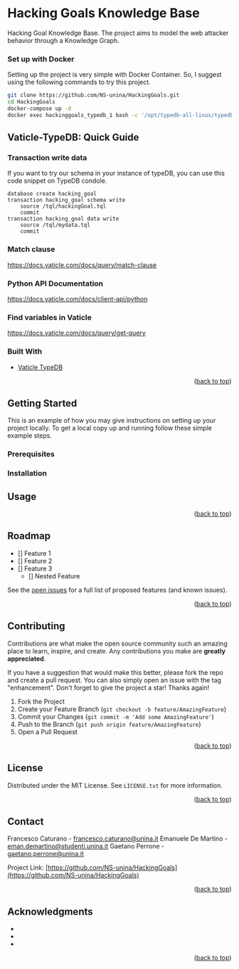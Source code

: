 # Hacking Goals Knowledge Base
Hacking Goal Knowledge Base. The project aims to model the web attacker behavior through a Knowledge Graph. 


### Set up with Docker
Setting up the project is very simple with Docker Container. So, I suggest using the following commands to try this project.

```bash
git clone https://github.com/NS-unina/HackingGoals.git
cd HackingGoals
docker-compose up -d
docker exec hackinggoals_typedb_1 bash -c '/opt/typedb-all-linux/typedb console --script="/tql/script"'
```

## Vaticle-TypeDB: Quick Guide   
### Transaction write data    
If you want to try our schema in your instance of typeDB, you can use this code snippet on TypeDB condole.

```
database create hacking_goal
transaction hacking_goal schema write
    source /tql/hackingGoal.tql
    commit
transaction hacking_goal data write
    source /tql/mydata.tql
    commit
```   

### Match clause   
https://docs.vaticle.com/docs/query/match-clause
### Python API Documentation  
https://docs.vaticle.com/docs/client-api/python 

### Find variables in Vaticle
https://docs.vaticle.com/docs/query/get-query


### Built With

* [Vaticle TypeDB](https://docs.vaticle.com/)

<p align="right">(<a href="#top">back to top</a>)</p>



<!-- GETTING STARTED -->
## Getting Started

This is an example of how you may give instructions on setting up your project locally.
To get a local copy up and running follow these simple example steps.

### Prerequisites


### Installation

<!-- USAGE EXAMPLES -->
## Usage


<p align="right">(<a href="#top">back to top</a>)</p>



<!-- ROADMAP -->
## Roadmap

- [] Feature 1
- [] Feature 2
- [] Feature 3
    - [] Nested Feature

See the [open issues](https://github.com/github_username/repo_name/issues) for a full list of proposed features (and known issues).

<p align="right">(<a href="#top">back to top</a>)</p>



<!-- CONTRIBUTING -->
## Contributing

Contributions are what make the open source community such an amazing place to learn, inspire, and create. Any contributions you make are **greatly appreciated**.

If you have a suggestion that would make this better, please fork the repo and create a pull request. You can also simply open an issue with the tag "enhancement".
Don't forget to give the project a star! Thanks again!

1. Fork the Project
2. Create your Feature Branch (`git checkout -b feature/AmazingFeature`)
3. Commit your Changes (`git commit -m 'Add some AmazingFeature'`)
4. Push to the Branch (`git push origin feature/AmazingFeature`)
5. Open a Pull Request

<p align="right">(<a href="#top">back to top</a>)</p>



<!-- LICENSE -->
## License

Distributed under the MIT License. See `LICENSE.txt` for more information.

<p align="right">(<a href="#top">back to top</a>)</p>



<!-- CONTACT -->
## Contact

Francesco Caturano - francesco.caturano@unina.it
Emanuele De Martino - eman.demartino@studenti.unina.it
Gaetano Perrone - gaetano.perrone@unina.it

Project Link: [https://github.com/NS-unina/HackingGoals](https://github.com/NS-unina/HackingGoals)

<p align="right">(<a href="#top">back to top</a>)</p>



<!-- ACKNOWLEDGMENTS -->
## Acknowledgments

* []()
* []()
* []()

<p align="right">(<a href="#top">back to top</a>)</p>